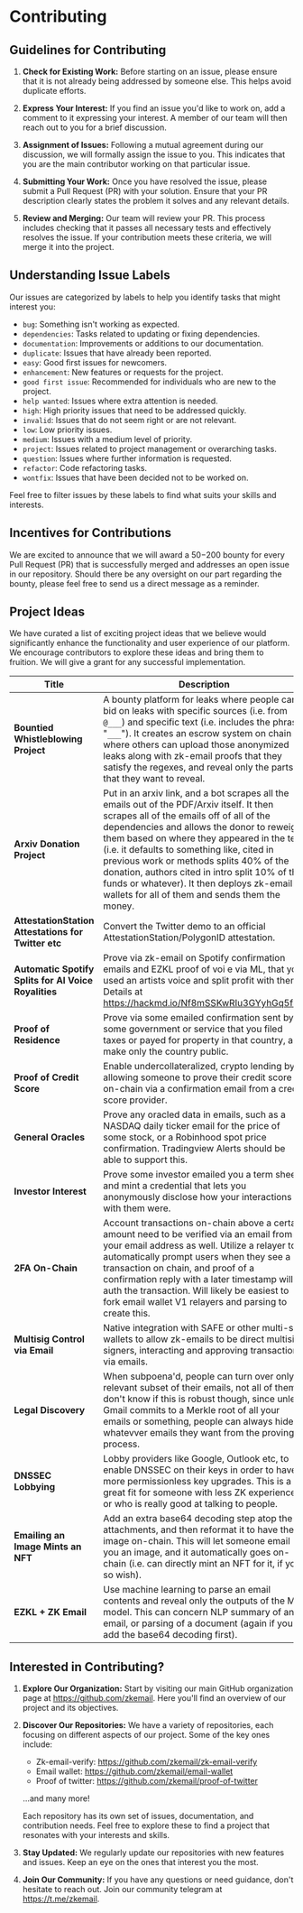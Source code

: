 # Contributing 

## Guidelines for Contributing 

1. **Check for Existing Work:** Before starting on an issue, please ensure that it is not already being addressed by someone else. This helps avoid duplicate efforts.

2. **Express Your Interest:** If you find an issue you'd like to work on, add a comment to it expressing your interest. A member of our team will then reach out to you for a brief discussion.

3. **Assignment of Issues:** Following a mutual agreement during our discussion, we will formally assign the issue to you. This indicates that you are the main contributor working on that particular issue.

4. **Submitting Your Work:** Once you have resolved the issue, please submit a Pull Request (PR) with your solution. Ensure that your PR description clearly states the problem it solves and any relevant details.

5. **Review and Merging:** Our team will review your PR. This process includes checking that it passes all necessary tests and effectively resolves the issue. If your contribution meets these criteria, we will merge it into the project.

## Understanding Issue Labels

Our issues are categorized by labels to help you identify tasks that might interest you:

- `bug`: Something isn't working as expected.
- `dependencies`: Tasks related to updating or fixing dependencies.
- `documentation`: Improvements or additions to our documentation.
- `duplicate`: Issues that have already been reported.
- `easy`: Good first issues for newcomers.
- `enhancement`: New features or requests for the project.
- `good first issue`: Recommended for individuals who are new to the project.
- `help wanted`: Issues where extra attention is needed.
- `high`: High priority issues that need to be addressed quickly.
- `invalid`: Issues that do not seem right or are not relevant.
- `low`: Low priority issues.
- `medium`: Issues with a medium level of priority.
- `project`: Issues related to project management or overarching tasks.
- `question`: Issues where further information is requested.
- `refactor`: Code refactoring tasks.
- `wontfix`: Issues that have been decided not to be worked on.

Feel free to filter issues by these labels to find what suits your skills and interests.

## Incentives for Contributions
We are excited to announce that we will award a $50-$200 bounty for every Pull Request (PR) that is successfully merged and addresses an open issue in our repository. Should there be any oversight on our part regarding the bounty, please feel free to send us a direct message as a reminder.

## Project Ideas
We have curated a list of exciting project ideas that we believe would significantly enhance the functionality and user experience of our platform. We encourage contributors to explore these ideas and bring them to fruition. We will give a grant for any successful implementation.


| Title | Description |
|-------|-------------|
| **Bountied Whistleblowing Project** | A bounty platform for leaks where people can bid on leaks with specific sources (i.e. from `@___`) and specific text (i.e. includes the phrase "`___`"). It creates an escrow system on chain where others can upload those anonymized leaks along with zk-email proofs that they satisfy the regexes, and reveal only the parts that they want to reveal. |
| **Arxiv Donation Project** | Put in an arxiv link, and a bot scrapes all the emails out of the PDF/Arxiv itself. It then scrapes all of the emails off of all of the dependencies and allows the donor to reweight them based on where they appeared in the text (i.e. it defaults to something like, cited in previous work or methods splits 40% of the donation, authors cited in intro split 10% of the funds or whatever). It then deploys zk-email wallets for all of them and sends them the money. |
| **AttestationStation Attestations for Twitter etc** | Convert the Twitter demo to an official AttestationStation/PolygonID attestation. |
| **Automatic Spotify Splits for AI Voice Royalities** | Prove via zk-email on Spotify confirmation emails and EZKL proof of voi e via ML, that you used an artists voice and split profit with them. Details at https://hackmd.io/Nf8mSSKwRIu3GYyhGq5f9A |
| **Proof of Residence** | Prove via some emailed confirmation sent by some government or service that you filed taxes or payed for property in that country, and make only the country public. |
| **Proof of Credit Score** | Enable undercollateralized, crypto lending by allowing someone to prove their credit score on-chain via a confirmation email from a credit score provider. |
| **General Oracles** | Prove any oracled data in emails, such as a NASDAQ daily ticker email for the price of some stock, or a Robinhood spot price confirmation. Tradingview Alerts should be able to support this. |
| **Investor Interest** | Prove some investor emailed you a term sheet, and mint a credential that lets you anonymously disclose how your interactions with them were. |
| **2FA On-Chain** | Account transactions on-chain above a certain amount need to be verified via an email from your email address as well. Utilize a relayer to automatically prompt users when they see a transaction on chain, and proof of a confirmation reply with a later timestamp will auth the transaction. Will likely be easiest to fork email wallet V1 relayers and parsing to create this. |
| **Multisig Control via Email** | Native integration with SAFE or other multi-sig wallets to allow zk-emails to be direct multisig signers, interacting and approving transactions via emails. |
| **Legal Discovery** | When subpoena'd, people can turn over only a relevant subset of their emails, not all of them. I don't know if this is robust though, since unless Gmail commits to a Merkle root of all your emails or something, people can always hide whatevver emails they want from the proving process. |
| **DNSSEC Lobbying** | Lobby providers like Google, Outlook etc, to enable DNSSEC on their keys in order to have more permissionless key upgrades. This is a great fit for someone with less ZK experience or who is really good at talking to people. |
| **Emailing an Image Mints an NFT** | Add an extra base64 decoding step atop the attachments, and then reformat it to have the image on-chain. This will let someone email you an image, and it automatically goes on-chain (i.e. can directly mint an NFT for it, if you so wish). |
| **EZKL + ZK Email** | Use machine learning to parse an email contents and reveal only the outputs of the ML model. This can concern NLP summary of an email, or parsing of a document (again if you add the base64 decoding first). |


## Interested in Contributing?

1. **Explore Our Organization:** Start by visiting our main GitHub organization page at https://github.com/zkemail. Here you'll find an overview of our project and its objectives.

2. **Discover Our Repositories:** We have a variety of repositories, each focusing on different aspects of our project. Some of the key ones include:
   - Zk-email-verify: https://github.com/zkemail/zk-email-verify
   - Email wallet: https://github.com/zkemail/email-wallet
   - Proof of twitter: https://github.com/zkemail/proof-of-twitter
  
   ...and many more!

   Each repository has its own set of issues, documentation, and contribution needs. Feel free to explore these to find a project that resonates with your interests and skills.

3. **Stay Updated:** We regularly update our repositories with new features and issues. Keep an eye on the ones that interest you the most.

4. **Join Our Community:** If you have any questions or need guidance, don't hesitate to reach out. Join our community telegram at https://t.me/zkemail. 
